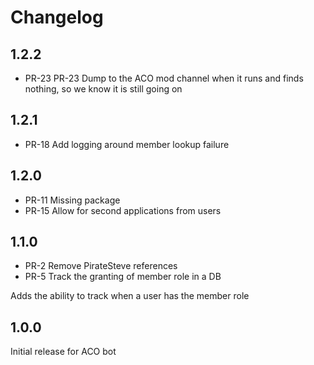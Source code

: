 # Changelog

## 1.2.2

- PR-23 PR-23 Dump to the ACO mod channel when it runs and finds nothing, so we know it is still going on

## 1.2.1

 - PR-18 Add logging around member lookup failure

## 1.2.0

- PR-11 Missing package
- PR-15 Allow for second applications from users

## 1.1.0

- PR-2 Remove PirateSteve references
- PR-5 Track the granting of member role in a DB

Adds the ability to track when a user has the member role

## 1.0.0

Initial release for ACO bot
